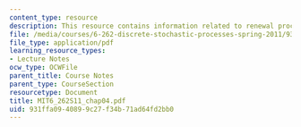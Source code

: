 ```yaml
---
content_type: resource
description: This resource contains information related to renewal processes.
file: /media/courses/6-262-discrete-stochastic-processes-spring-2011/931ffa0940899c27f34b71ad64fd2bb0_MIT6_262S11_chap04.pdf
file_type: application/pdf
learning_resource_types:
- Lecture Notes
ocw_type: OCWFile
parent_title: Course Notes
parent_type: CourseSection
resourcetype: Document
title: MIT6_262S11_chap04.pdf
uid: 931ffa09-4089-9c27-f34b-71ad64fd2bb0
---
```

